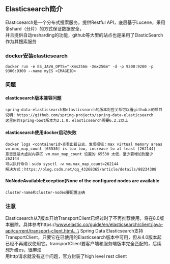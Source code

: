 ## Elasticsearch简介
Elasticsearch是一个分布式搜索服务，提供Restful API，底层基于Lucene，采用多shard（分片）的方式保证数据安全，\
并且提供自动resharding的功能，github等大型的站点也是采用了ElasticSearch作为其搜索服务

### docker安装elasticsearch
```docker
docker run -e ES_JAVA_OPTS="-Xms256m -Xmx256m" -d -p 9200:9200 -p 9300:9300 --name myES <IMAGEID>
```

### 问题
#### elasticsearch版本兼容问题
    spring-data-elasticsearch和elasticsearch的版本对应关系可以看github上的项目说明：https://github.com/spring-projects/spring-data-elasticsearch
    这里用的spring-boot版本为2.1.0，elasticsearch需要6.2.2以上
    
#### elasticsearch使用docker启动失败
    docker logs <containerId>查看出错日志，发现报错：max virtual memory areas vm.max_map_count [65530] is too low, increase to at least [262144]
    意思是最大虚拟内存区 vm.max_map_count 设置的 65530 太低，至少要增加到至少262144
    可以执行命令：sudo sysctl -w vm.max_map_count=262144
    解决方式：https://blog.csdn.net/qq_43268365/article/details/88234308
    
#### NoNodeAvailableException[None of the configured nodes are available
    cluster-name和cluster-nodes要配置正确
    
    
### 注意
Elasticsearch从7版本开始TransportClient已经过时了不再推荐使用，将在8.0版本删除，具体参考https://www.elastic.co/guide/en/elasticsearch/client/java-api/current/transport-client.html。\
Spring Data Elasticsearch支持TransportClient，只要它在已使用的Elasticsearch版本中可用，但从4.0版本起已经不再建议使用它。transportClient要客户端和服务端版本完全匹配的，后续想升级es，很麻烦\
用http请求就没有这个问题，官方封装了high level rest client
